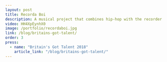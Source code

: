 ```yaml
---
layout: post
title: Recorda Boi
description: A musical project that combines hip-hop with the recorder.
video: HH4XpEynhX0
image: /portfolio/recordaboi.jpg
link: /blog/britains-got-talent/
order: 3
press:
  - name: "Britain's Got Talent 2018"
    article_link: "/blog/britains-got-talent/"
---
```

